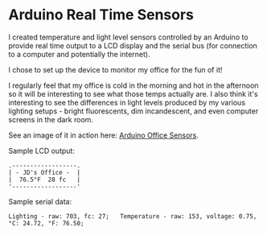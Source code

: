 # Arduino Real Time Sensors
I created temperature and light level sensors controlled by an Arduino to provide real time output to a LCD display and the serial bus (for connection to a computer and potentially the internet).

I chose to set up the device to monitor my office for the fun of it!

I regularly feel that my office is cold in the morning and hot in the afternoon 
so it will be interesting to see what those temps actually are. 
I also think it's interesting to see the differences in light levels 
produced by my various lighting setups - bright fluorescents, dim incandescent, 
and even computer screens in the dark room.

See an image of it in action here: [Arduino Office Sensors](https://twitter.com/jdsandifer/status/960298575291826176).

Sample LCD output:
```
.------------------.
| - JD's Office -  |
|  76.5°F  28 fc   |
'------------------'
```
Sample serial data:
```
Lighting - raw: 703, fc: 27;   Temperature - raw: 153, voltage: 0.75, °C: 24.72, °F: 76.50;
```
